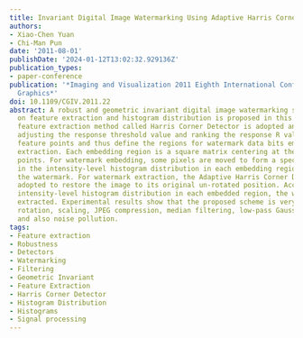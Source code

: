 ```yaml
---
title: Invariant Digital Image Watermarking Using Adaptive Harris Corner Detector
authors:
- Xiao-Chen Yuan
- Chi-Man Pun
date: '2011-08-01'
publishDate: '2024-01-12T13:02:32.929136Z'
publication_types:
- paper-conference
publication: '*Imaging and Visualization 2011 Eighth International Conference Computer
  Graphics*'
doi: 10.1109/CGIV.2011.22
abstract: A robust and geometric invariant digital image watermarking scheme based
  on feature extraction and histogram distribution is proposed in this paper. The
  feature extraction method called Harris Corner Detector is adopted and revised by
  adjusting the response threshold value and ranking the response R value to extract
  feature points and thus define the regions for watermark data bits embedding and
  extraction. Each embedding region is a square matrix centering at the selected feature
  points. For watermark embedding, some pixels are moved to form a specific pattern
  in the intensity-level histogram distribution in each embedding region, indicating
  the watermark. For watermark extraction, the Adaptive Harris Corner Detector is
  adopted to restore the image to its original un-rotated position. According to the
  intensity-level histogram distribution in each embedded region, the watermark is
  extracted. Experimental results show that the proposed scheme is very robust against
  rotation, scaling, JPEG compression, median filtering, low-pass Gaussian filtering
  and also noise pollution.
tags:
- Feature extraction
- Robustness
- Detectors
- Watermarking
- Filtering
- Geometric Invariant
- Feature Extraction
- Harris Corner Detector
- Histogram Distribution
- Histograms
- Signal processing
---
```

